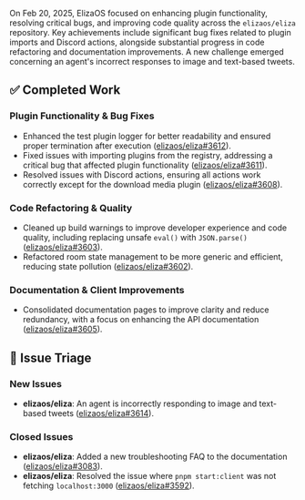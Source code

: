 On Feb 20, 2025, ElizaOS focused on enhancing plugin functionality, resolving critical bugs, and improving code quality across the `elizaos/eliza` repository. Key achievements include significant bug fixes related to plugin imports and Discord actions, alongside substantial progress in code refactoring and documentation improvements. A new challenge emerged concerning an agent's incorrect responses to image and text-based tweets.

## ✅ Completed Work

### Plugin Functionality & Bug Fixes
- Enhanced the test plugin logger for better readability and ensured proper termination after execution ([elizaos/eliza#3612](https://github.com/elizaos/eliza/pull/3612)).
- Fixed issues with importing plugins from the registry, addressing a critical bug that affected plugin functionality ([elizaos/eliza#3611](https://github.com/elizaos/eliza/pull/3611)).
- Resolved issues with Discord actions, ensuring all actions work correctly except for the download media plugin ([elizaos/eliza#3608](https://github.com/elizaos/eliza/pull/3608)).

### Code Refactoring & Quality
- Cleaned up build warnings to improve developer experience and code quality, including replacing unsafe `eval()` with `JSON.parse()` ([elizaos/eliza#3603](https://github.com/elizaos/eliza/pull/3603)).
- Refactored room state management to be more generic and efficient, reducing state pollution ([elizaos/eliza#3602](https://github.com/elizaos/eliza/pull/3602)).

### Documentation & Client Improvements
- Consolidated documentation pages to improve clarity and reduce redundancy, with a focus on enhancing the API documentation ([elizaos/eliza#3605](https://github.com/elizaos/eliza/pull/3605)).

## 🐞 Issue Triage

### New Issues
- **elizaos/eliza**: An agent is incorrectly responding to image and text-based tweets ([elizaos/eliza#3614](https://github.com/elizaos/eliza/issues/3614)).

### Closed Issues
- **elizaos/eliza**: Added a new troubleshooting FAQ to the documentation ([elizaos/eliza#3083](https://github.com/elizaos/eliza/issues/3083)).
- **elizaos/eliza**: Resolved the issue where `pnpm start:client` was not fetching `localhost:3000` ([elizaos/eliza#3592](https://github.com/elizaos/eliza/issues/3592)).